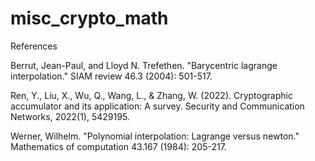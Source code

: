 # misc_crypto_math

References

Berrut, Jean-Paul, and Lloyd N. Trefethen. "Barycentric lagrange interpolation." SIAM review 46.3 (2004): 501-517.

Ren, Y., Liu, X., Wu, Q., Wang, L., & Zhang, W. (2022). Cryptographic accumulator and its application: A survey. Security and Communication Networks, 2022(1), 5429195.

Werner, Wilhelm. "Polynomial interpolation: Lagrange versus newton." Mathematics of computation 43.167 (1984): 205-217.
